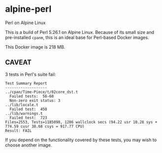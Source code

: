 # alpine-perl

Perl on Alpine Linux

This is a build of Perl 5.26.1 on Alpine Linux. Because of its small size and pre-installed `cpanm`, this is an ideal base for Perl-based Docker images.

This Docker image is 218 MB.

## CAVEAT

3 tests in Perl's suite fail:

    Test Summary Report
    -------------------
    ../cpan/Time-Piece/t/02core_dst.t
      Failed tests:  58-60
      Non-zero exit status: 3
    ../lib/locale.t
      Failed test:  450
    ../lib/warnings.t
      Failed test:  723
    Files=2553, Tests=1185098, 1286 wallclock secs (94.22 usr 10.28 sys + 774.59 cusr 38.68 csys = 917.77 CPU)
    Result: FAIL

If you depend on the functionality covered by these tests, you may
wish to choose another image.
